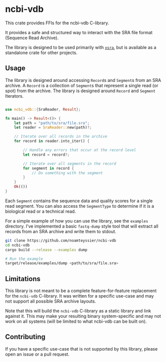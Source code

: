 # ncbi-vdb

This crate provides FFIs for the ncbi-vdb C-library.

It provides a safe and structured way to interact with the SRA file format (Sequence Read Archive).

The library is designed to be used primarily with [`xsra`](https://github.com/arcinstitute/xsra), but is available as a standalone crate for other projects.

## Usage

The library is designed around accessing `Record`s and `Segment`s from an SRA archive.
A `Record` is a collection of `Segment`s that represent a single read (or spot) from the archive.
The library is designed around `Record` and `Segment` Iterators.

```rust

use ncbi_vdb::{SraReader, Result};

fn main() -> Result<()> {
    let path = "path/to/sra/file.sra";
    let reader = SraReader::new(path)?;

    // Iterate over all records in the archive
    for record in reader.into_iter() {

        // Handle any errors that occur at the record level
        let record = record?;

        // Iterate over all segments in the record
        for segment in record {
            // Do something with the segment
        }
    }
    Ok(())
}
```

Each `Segment` contains the sequence data and quality scores for a single read segment.
You can also access the `SegmentType` to determine if it is a biological read or a technical read.

For a simple example of how you can use the library, see the `examples` directory.
I've implemented a basic `fastq-dump` style tool that will extract all records from an SRA archive and write them to stdout.

```bash
git clone https://github.com/noamteyssier/ncbi-vdb
cd ncbi-vdb
cargo build --release --examples dump

# Run the example
target/release/examples/dump <path/to/sra/file.sra>
```

## Limitations

This library is not meant to be a complete feature-for-feature replacement for the `ncbi-vdb` C-library.
It was written for a specific use-case and may not support all possible SRA archive layouts.

Note that this will build the `ncbi-vdb` C-library as a static library and link against it.
This may make your resulting binary system-specific and may not work on all systems (will be limited to what ncbi-vdb can be built on).

## Contributing

If you have a specific use-case that is not supported by this library, please open an issue or a pull request.

